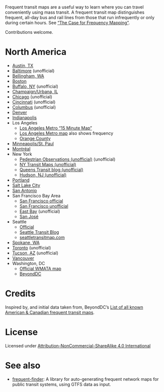 Frequent transit maps are a useful way to learn where you can travel conveniently using mass transit. A frequent transit map distinguishes frequent, all-day bus and rail lines from those that run infrequently or only during certain hours. See  [“The Case for Frequency Mapping”](http://humantransit.org/2010/08/basics-the-case-for-frequency-mapping.html).

Contributions welcome.

# North America

* [Austin, TX](http://www.capmetro.org/uploadedfiles/Capmetroorg/Schedules_and_Maps/System_Map.pdf)
* [Baltimore](http://marc.szarkowski.us/4_Miscellaneous_Files/FrequentTransitMap/FrequentTransitMap.pdf) (unofficial)
* [Bellingham, WA](http://ridewta.com/schedules-and-maps/schedules/go-lines)
* [Boston](http://www.mbta.com/schedules_and_maps/subway/)
* [Buffalo, NY](https://www.google.com/maps/d/viewer?msa=0&ie=UTF&mid=zJrBqJ5t3ofc.krqQ-opbkEYA) (unofficial)
* [Champaign/Urbana, IL](http://www.cumtd.com/maps-and-schedules/system-maps/highfrequency)
* [Chicago](http://web.archive.org/web/20140214104948/http://www.prairiestateblue.com/diary/5576/cta-chicago-transit-authority-frequent-service-mapping) (unofficial)
* [Cincinnati](http://www.cincymap.org/) (unofficial)
* [Columbus](http://xingcolumbus.wordpress.com/2010/10/06/cota-frequent-network-map/) (unofficial)
* [Denver](http://denverurbanism.com/2013/02/learn-to-love-the-bus-with-a-map-of-rtds-best-routes.html)
* [Indianapolis](http://www.indygo.net/pages/system-map)
* Los Angeles
    * [Los Angeles Metro “15 Minute Map”](http://www.metro.net/riding_metro/maps/images/15_min_map.gif)
    * [Los Angeles Metro map](http://media.metro.net/riding_metro/maps/images/system_map.pdf) also shows frequency
    * [Orange County](http://octa.net/pdf/ETC_RideGuide%2015-minute.pdf)
* [Minneapolis/St. Paul](http://metrotransit.org/high-frequency-network-map.aspx)
* [Montréal](http://www.stm.info/sites/default/files/pictures/reseau10max-2016.pdf)
* New York
    * [Pedestrian Observations (unofficial)](http://pedestrianobservations.wordpress.com/2011/05/13/frequent-new-york-city-buses/) (unofficial)
    * [NY Transit Maps (unofficial)](http://nytransitmaps.tumblr.com/post/107648099115/a-frequent-transit-map-of-new-york-for-2015-all)
    * [Queens Transit blog (unofficial)](http://queenstransit.wordpress.com/category/frequent-maps/)
    * [Hudson, NJ (unofficial)](http://capntransit.blogspot.com/2012/08/frequent-transit-in-hudson-county-new.html)
* [Portland](http://www.trimet.org/schedules/frequentservice.htm)
* [Salt Lake City](http://www.rideuta.com/uploads/Dec2012SaltLakeSystemMap.pdf)
* [San Antonio](http://www.viainfo.net/BusService/Docs/VIASystemMapJUNE2015.pdf)
* San Francisco Bay Area
    * [San Francisco official](https://www.sfmta.com/sites/default/files/maps/2016/SFMTA-Metro-Sept2015-RTP-Outln.pdf)
    * [San Francisco unofficial](http://calurbanist.com/san-francisco-frequent-transit/)
    * [East Bay](http://calurbanist.com/east-bay-frequent-transit/) (unofficial)
    * [San José](http://beyonddc.com/log/vta.org/schedules/pdf/select_transit_service_15minute.pdf)
* Seattle
    * [Official](http://metro.kingcounty.gov/maps/)
    * [Seattle Transit Blog](http://seattletransitblog.com/2014/02/12/frequent-transit-map-updated/)
    * [seattletransitmap.com](http://seattletransitmap.com/)
* [Spokane, WA](http://www.spokanetransit.com/files/routes-schedules/System_Map_2013_p1.pdf)
* [Toronto](http://ericvery.wordpress.com/2012/11/25/frequent-transit-in-toronto/) (unofficial)
* [Tucson, AZ](http://www.humantransit.org/2014/07/tucson-a-frequent-network-map.html) (unofficial)
* [Vancouver](http://www.translink.ca/en/Plans-and-Projects/Frequent-Transit-Network.aspx)
* Washington, DC
    * [Official WMATA map](http://wmata.com/bus/maps/)
    * [BeyondDC](http://beyonddc.com/log/?p=3808)

# Credits

Inspired by, and initial data taken from, BeyondDC’s [List of all known American & Canadian frequent transit maps](http://beyonddc.com/log/?page_id=5013).

# License

Licensed under [Attribution-NonCommercial-ShareAlike 4.0 International](http://creativecommons.org/licenses/by-nc-sa/4.0/)

# See also

* [frequent-finder](https://github.com/gregjd/frequent-finder): A library for auto-generating frequent network maps for public transit systems, using GTFS data as input.
